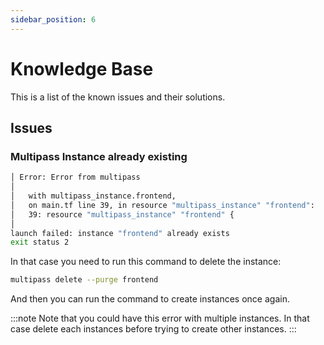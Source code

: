 ```yaml
---
sidebar_position: 6
---
```


# Knowledge Base

This is a list of the known issues and their solutions.

## Issues

### Multipass Instance already existing

```bash
│ Error: Error from multipass
│
│   with multipass_instance.frontend,
│   on main.tf line 39, in resource "multipass_instance" "frontend":
│   39: resource "multipass_instance" "frontend" {
│
launch failed: instance "frontend" already exists
exit status 2
```

In that case you need to run this command to delete the instance:
```bash
multipass delete --purge frontend
```

And then you can run the command to create instances once again. 

:::note
Note that you could have this error with multiple instances. In that case delete each instances before trying to create other instances.
:::